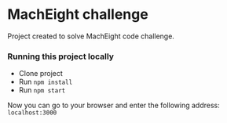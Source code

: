 # MachEight challenge

Project created to solve MachEight code challenge.

### Running this project locally

- Clone project
- Run `npm install`
- Run `npm start`

Now you can go to your browser and enter the following address: `localhost:3000`

